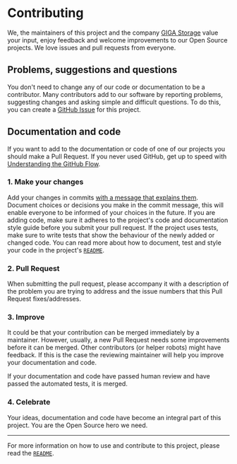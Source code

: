 
# Contributing
We, the maintainers of this project and the company [GIGA Storage](https://giga-storage.com/en) value your input, enjoy feedback and welcome improvements to our Open Source projects.
We love issues and pull requests from everyone.

## Problems, suggestions and questions
You don't need to change any of our code or documentation to be a contributor. 
Many contributors add to our software by reporting problems, suggesting changes and asking simple and difficult questions.
To do this, you can create a [GitHub Issue](https://help.github.com/articles/creating-an-issue/) for this project.

## Documentation and code
If you want to add to the documentation or code of one of our projects you should make a Pull Request.
If you never used GitHub, get up to speed with [Understanding the GitHub Flow](https://guides.github.com/introduction/flow/).

### 1. Make your changes
Add your changes in commits [with a message that explains them](https://github.com/alphagov/styleguides/blob/master/git.md#commit-messages).
Document choices or decisions you make in the commit message, this will enable everyone to be informed of your choices in the future.
If you are adding code, make sure it adheres to the project's code and documentation style guide before you submit your pull request.
If the project uses tests, make sure to write tests that show the behaviour of the newly added or changed code. You can read more about how to document, test and style your code in the project's [`README`](README.md).

### 2. Pull Request
When submitting the pull request, please accompany it with a description of the problem you are trying to address and the issue numbers that this Pull Request fixes/addresses.

### 3. Improve
It could be that your contribution can be merged immediately by a maintainer.
However, usually, a new Pull Request needs some improvements before it can be merged.
Other contributors (or helper robots) might have feedback.
If this is the case the reviewing maintainer will help you improve your documentation and code.

If your documentation and code have passed human review and have passed the automated tests, it is merged.

### 4. Celebrate
Your ideas, documentation and code have become an integral part of this project. 
You are the Open Source hero we need.

---

For more information on how to use and contribute to this project, please read the [`README`](README.md).
